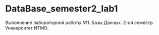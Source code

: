 # DataBase_semester2_lab1
Выполнение лабораторной работы №1. Базы Данных. 2-ой семестр. Университет ИТМО. 
